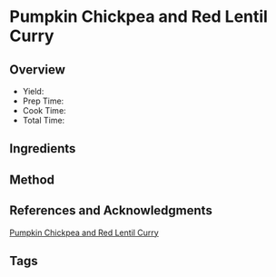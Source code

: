 # Pumpkin Chickpea and Red Lentil Curry

## Overview

- Yield:
- Prep Time:
- Cook Time:
- Total Time:

## Ingredients


## Method



## References and Acknowledgments

[Pumpkin Chickpea and Red Lentil Curry](https://www.reddit.com/r/GifRecipes/comments/drrfa8/pumpkin_chickpea_and_red_lentil_curry/)

## Tags


